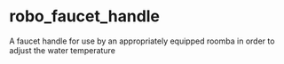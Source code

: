 robo_faucet_handle
==================

A faucet handle for use by an appropriately equipped roomba in order to adjust the water temperature